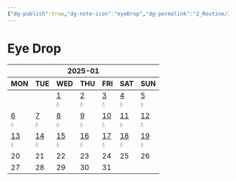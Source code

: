 ```yaml
---
{"dg-publish":true,"dg-note-icon":"eyeDrop","dg-permalink":"2_Routine/3_Monthly/Overview/eyeDrop","tags":["monthly","eyeDrop","overview"],"permalink":"/2_Routine/3_Monthly/Overview/eyeDrop/","dgPassFrontmatter":true,"noteIcon":"eyeDrop"}
---
```


# Eye Drop
<table class="habitt" style="width: 100%;"><thead><tr><th class="habitt-head" colspan="7">2025-01</th></tr><tr><th class="habitt-th habitt-th-0">MON</th><th class="habitt-th habitt-th-1">TUE</th><th class="habitt-th habitt-th-2">WED</th><th class="habitt-th habitt-th-3">THU</th><th class="habitt-th habitt-th-4">FRI</th><th class="habitt-th habitt-th-5">SAT</th><th class="habitt-th habitt-th-6">SUN</th></tr></thead><tbody><tr><td class="habitt-td habitt-td--disabled "><div class="habitt-c"><div class="habitt-date"></div><div class="habitt-dots"></div></div></td><td class="habitt-td habitt-td--disabled "><div class="habitt-c"><div class="habitt-date"></div><div class="habitt-dots"></div></div></td><td class="habitt-td habitt-td--1 habitt-td--checked"><div class="habitt-c"><div class="habitt-date"><a class="internal-link" data-href="2_Routine/1_Daily/Health/2025-01-01" target="_blank" rel="noopener" href="2_Routine/1_Daily/Health/2025-01-01">1</a></div><div class="habitt-dots"><div class="habit-content">💧
</div></div></div></td><td class="habitt-td habitt-td--2 habitt-td--checked"><div class="habitt-c"><div class="habitt-date"><a class="internal-link" data-href="2_Routine/1_Daily/Health/2025-01-02.md" target="_blank" rel="noopener" href="2_Routine/1_Daily/Health/2025-01-02.md">2</a></div><div class="habitt-dots"><div class="habit-content">💧
</div></div></div></td><td class="habitt-td habitt-td--3 habitt-td--checked"><div class="habitt-c"><div class="habitt-date"><a class="internal-link" data-href="2_Routine/1_Daily/Health/2025-01-03.md" target="_blank" rel="noopener" href="2_Routine/1_Daily/Health/2025-01-03.md">3</a></div><div class="habitt-dots"><div class="habit-content">💧
</div></div></div></td><td class="habitt-td habitt-td--4 habitt-td--checked"><div class="habitt-c"><div class="habitt-date"><a class="internal-link" data-href="2_Routine/1_Daily/Health/2025-01-04.md" target="_blank" rel="noopener" href="2_Routine/1_Daily/Health/2025-01-04.md">4</a></div><div class="habitt-dots"><div class="habit-content">💧
</div></div></div></td><td class="habitt-td habitt-td--5 habitt-td--checked"><div class="habitt-c"><div class="habitt-date"><a class="internal-link" data-href="2_Routine/1_Daily/Health/2025-01-05.md" target="_blank" rel="noopener" href="2_Routine/1_Daily/Health/2025-01-05.md">5</a></div><div class="habitt-dots"><div class="habit-content">💧
</div></div></div></td></tr><tr><td class="habitt-td habitt-td--6 habitt-td--checked"><div class="habitt-c"><div class="habitt-date"><a class="internal-link" data-href="2_Routine/1_Daily/Health/2025-01-06.md" target="_blank" rel="noopener" href="2_Routine/1_Daily/Health/2025-01-06.md">6</a></div><div class="habitt-dots"><div class="habit-content">💧
</div></div></div></td><td class="habitt-td habitt-td--7 habitt-td--checked"><div class="habitt-c"><div class="habitt-date"><a class="internal-link" data-href="2_Routine/1_Daily/Health/2025-01-07.md" target="_blank" rel="noopener" href="2_Routine/1_Daily/Health/2025-01-07.md">7</a></div><div class="habitt-dots"><div class="habit-content">💧
</div></div></div></td><td class="habitt-td habitt-td--8 habitt-td--checked"><div class="habitt-c"><div class="habitt-date"><a class="internal-link" data-href="2_Routine/1_Daily/Health/2025-01-08.md" target="_blank" rel="noopener" href="2_Routine/1_Daily/Health/2025-01-08.md">8</a></div><div class="habitt-dots"><div class="habit-content">💧
</div></div></div></td><td class="habitt-td habitt-td--9 habitt-td--checked"><div class="habitt-c"><div class="habitt-date"><a class="internal-link" data-href="2_Routine/1_Daily/Health/2025-01-09.md" target="_blank" rel="noopener" href="2_Routine/1_Daily/Health/2025-01-09.md">9</a></div><div class="habitt-dots"><div class="habit-content">💧
</div></div></div></td><td class="habitt-td habitt-td--10 habitt-td--checked"><div class="habitt-c"><div class="habitt-date"><a class="internal-link" data-href="2_Routine/1_Daily/Health/2025-01-10.md" target="_blank" rel="noopener" href="2_Routine/1_Daily/Health/2025-01-10.md">10</a></div><div class="habitt-dots"><div class="habit-content">💧
</div></div></div></td><td class="habitt-td habitt-td--11 habitt-td--checked"><div class="habitt-c"><div class="habitt-date"><a class="internal-link" data-href="2_Routine/1_Daily/Health/2025-01-11.md" target="_blank" rel="noopener" href="2_Routine/1_Daily/Health/2025-01-11.md">11</a></div><div class="habitt-dots"><div class="habit-content">💧
</div></div></div></td><td class="habitt-td habitt-td--12 habitt-td--checked"><div class="habitt-c"><div class="habitt-date"><a class="internal-link" data-href="2_Routine/1_Daily/Health/2025-01-12.md" target="_blank" rel="noopener" href="2_Routine/1_Daily/Health/2025-01-12.md">12</a></div><div class="habitt-dots"><div class="habit-content">💧
</div></div></div></td></tr><tr><td class="habitt-td habitt-td--13 habitt-td--checked"><div class="habitt-c"><div class="habitt-date"><a class="internal-link" data-href="2_Routine/1_Daily/Health/2025-01-13.md" target="_blank" rel="noopener" href="2_Routine/1_Daily/Health/2025-01-13.md">13</a></div><div class="habitt-dots"><div class="habit-content">💧
</div></div></div></td><td class="habitt-td habitt-td--14 habitt-td--checked"><div class="habitt-c"><div class="habitt-date"><a class="internal-link" data-href="2_Routine/1_Daily/Health/2025-01-14.md" target="_blank" rel="noopener" href="2_Routine/1_Daily/Health/2025-01-14.md">14</a></div><div class="habitt-dots"><div class="habit-content">💧
</div></div></div></td><td class="habitt-td habitt-td--15 habitt-td--checked"><div class="habitt-c"><div class="habitt-date"><a class="internal-link" data-href="2_Routine/1_Daily/Health/2025-01-15.md" target="_blank" rel="noopener" href="2_Routine/1_Daily/Health/2025-01-15.md">15</a></div><div class="habitt-dots"><div class="habit-content">💧
</div></div></div></td><td class="habitt-td habitt-td--16 habitt-td--checked"><div class="habitt-c"><div class="habitt-date"><a class="internal-link" data-href="2_Routine/1_Daily/Health/2025-01-16.md" target="_blank" rel="noopener" href="2_Routine/1_Daily/Health/2025-01-16.md">16</a></div><div class="habitt-dots"><div class="habit-content">💧
</div></div></div></td><td class="habitt-td habitt-td--17 habitt-td--checked"><div class="habitt-c"><div class="habitt-date"><a class="internal-link" data-href="2_Routine/1_Daily/Health/2025-01-17.md" target="_blank" rel="noopener" href="2_Routine/1_Daily/Health/2025-01-17.md">17</a></div><div class="habitt-dots"><div class="habit-content">💧
</div></div></div></td><td class="habitt-td habitt-td--18 habitt-td--checked"><div class="habitt-c"><div class="habitt-date"><a class="internal-link" data-href="2_Routine/1_Daily/Health/2025-01-18" target="_blank" rel="noopener" href="2_Routine/1_Daily/Health/2025-01-18">18</a></div><div class="habitt-dots"><div class="habit-content">💧
</div></div></div></td><td class="habitt-td habitt-td--19 habitt-td--checked"><div class="habitt-c"><div class="habitt-date"><a class="internal-link" data-href="2_Routine/1_Daily/Health/2025-01-19" target="_blank" rel="noopener" href="2_Routine/1_Daily/Health/2025-01-19">19</a></div><div class="habitt-dots"><div class="habit-content">💧
</div></div></div></td></tr><tr><td class="habitt-td habitt-td--20 "><div class="habitt-c"><div class="habitt-date">20</div><div class="habitt-dots"></div></div></td><td class="habitt-td habitt-td--21 "><div class="habitt-c"><div class="habitt-date">21</div><div class="habitt-dots"></div></div></td><td class="habitt-td habitt-td--22 "><div class="habitt-c"><div class="habitt-date">22</div><div class="habitt-dots"></div></div></td><td class="habitt-td habitt-td--23 "><div class="habitt-c"><div class="habitt-date">23</div><div class="habitt-dots"></div></div></td><td class="habitt-td habitt-td--24 "><div class="habitt-c"><div class="habitt-date">24</div><div class="habitt-dots"></div></div></td><td class="habitt-td habitt-td--25 "><div class="habitt-c"><div class="habitt-date">25</div><div class="habitt-dots"></div></div></td><td class="habitt-td habitt-td--26 "><div class="habitt-c"><div class="habitt-date">26</div><div class="habitt-dots"></div></div></td></tr><tr><td class="habitt-td habitt-td--27 "><div class="habitt-c"><div class="habitt-date">27</div><div class="habitt-dots"></div></div></td><td class="habitt-td habitt-td--28 "><div class="habitt-c"><div class="habitt-date">28</div><div class="habitt-dots"></div></div></td><td class="habitt-td habitt-td--29 "><div class="habitt-c"><div class="habitt-date">29</div><div class="habitt-dots"></div></div></td><td class="habitt-td habitt-td--30 "><div class="habitt-c"><div class="habitt-date">30</div><div class="habitt-dots"></div></div></td><td class="habitt-td habitt-td--31 "><div class="habitt-c"><div class="habitt-date">31</div><div class="habitt-dots"></div></div></td><td class="habitt-td habitt-td--disabled "><div class="habitt-c"><div class="habitt-date"></div><div class="habitt-dots"></div></div></td><td class="habitt-td habitt-td--disabled "><div class="habitt-c"><div class="habitt-date"></div><div class="habitt-dots"></div></div></td></tr></tbody></table>